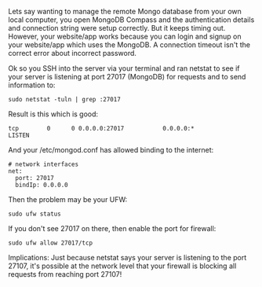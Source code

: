 Lets say wanting to manage the remote Mongo database from your own local computer, you open MongoDB Compass and the authentication details and connection string were setup correctly. But it keeps timing out. However, your website/app works because you can login and signup on your website/app which uses the MongoDB. A connection timeout isn't the correct error about incorrect password.

Ok so you SSH into the server via your terminal and ran netstat to see if your server is listening at port 27017 (MongoDB) for requests and to send information to:
```
sudo netstat -tuln | grep :27017
```

Result is this which is good:
```
tcp        0      0 0.0.0.0:27017           0.0.0.0:*               LISTEN
```

And your /etc/mongod.conf has allowed binding to the internet:
```
# network interfaces
net:
  port: 27017
  bindIp: 0.0.0.0
```

Then the problem may be your UFW:
```
sudo ufw status
```

If you don't see 27017 on there, then enable the port for firewall:
```
sudo ufw allow 27017/tcp
```

Implications: Just because netstat says your server is listening to the port 27107, it's possible at the network level that your firewall is blocking all requests from reaching port 27107!